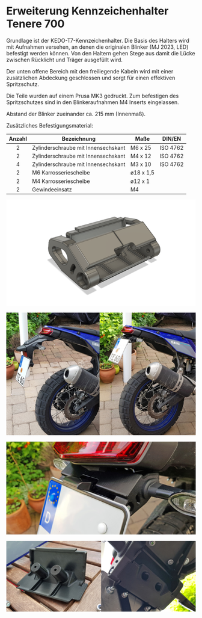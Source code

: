 # Erweiterung Kennzeichenhalter Tenere 700
Grundlage ist der KEDO-T7-Kennzeichenhalter. Die Basis des Halters wird mit Aufnahmen versehen, an denen die originalen Blinker (MJ 2023, LED) befestigt werden können.
Von den Haltern gehen Stege aus damit die Lücke zwischen Rücklicht und Träger ausgefüllt wird.

Der unten offene Bereich mit den freiliegende Kabeln wird mit einer zusätzlichen Abdeckung geschlossen und sorgt für einen effektiven Spritzschutz.

Die Teile wurden auf einem Prusa MK3 gedruckt. Zum befestigen des Spritzschutzes sind in den Blinkeraufnahmen M4 Inserts eingelassen.

Abstand der Blinker zueinander ca. 215 mm (Innenmaß).

Zusätzliches Befestigungsmaterial:

|Anzahl|Bezeichnung                        |Maße     |DIN/EN  |
|:---: | ---                               | ---     | ---    |
|2     |Zylinderschraube mit Innensechskant|M6 x 25  |ISO 4762|
|2     |Zylinderschraube mit Innensechskant|M4 x 12  |ISO 4762|
|4     |Zylinderschraube mit Innensechskant|M3 x 10  |ISO 4762|
|2     |M6 Karrosseriescheibe              |ø18 x 1,5| |      
|2     |M4 Karrosseriescheibe              |ø12 x 1  | |  
|2     |Gewindeeinsatz                     |M4       | |


![Adaption](/images/adaption_02.png)

![vorher-nachher](/images/heck1.jpg)

![ ](/images/heck2.jpg)

![Cover](/images/heck3.jpg)
